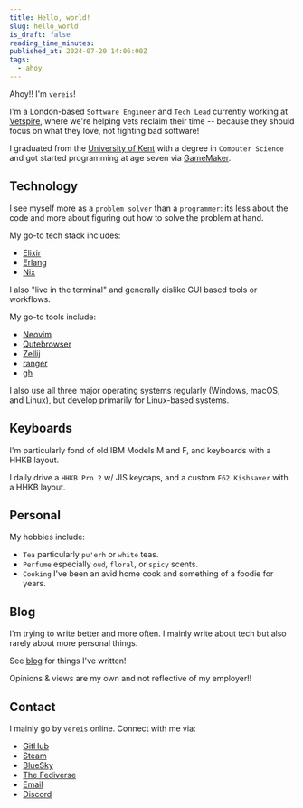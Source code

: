 ```yaml
---
title: Hello, world!
slug: hello_world
is_draft: false
reading_time_minutes:
published_at: 2024-07-20 14:06:00Z
tags:
  - ahoy
---
```


Ahoy!! I'm `vereis`!

I'm a London-based `Software Engineer` and `Tech Lead` currently working at [Vetspire](https://vetspire.com), where we're helping vets reclaim their time -- because they should focus on what they love, not fighting bad software!

I graduated from the [University of Kent](https://kent.ac.uk) with a degree in `Computer Science` and got started programming at age seven via [GameMaker](https://www.yoyogames.com/gamemaker).

## Technology

I see myself more as a `problem solver` than a `programmer`: its less about the code and more about figuring out how to solve the problem at hand.

My go-to tech stack includes:

- [Elixir](https://elixir-lang.org)
- [Erlang](https://erlang.org)
- [Nix](https://nixos.org)

I also "live in the terminal" and generally dislike GUI based tools or workflows.

My go-to tools include:

- [Neovim](https://neovim.io)
- [Qutebrowser](https://qutebrowser.org)
- [Zellij](https://zellij.dev)
- [ranger](https://ranger.github.io)
- [gh](https://cli.github.com)

I also use all three major operating systems regularly (Windows, macOS, and Linux), but develop primarily for Linux-based systems.

## Keyboards

I'm particularly fond of old IBM Models M and F, and keyboards with a HHKB layout.

I daily drive a `HHKB Pro 2` w/ JIS keycaps, and a custom `F62 Kishsaver` with a HHKB layout.

## Personal

My hobbies include:

- `Tea` particularly `pu'erh` or `white` teas.
- `Perfume` especially `oud`, `floral`, or `spicy` scents.
- `Cooking` I've been an avid home cook and something of a foodie for years.

## Blog

I'm trying to write better and more often. I mainly write about tech but also rarely about more personal things.

See [blog](/posts) for things I've written!

Opinions & views are my own and not reflective of my employer!!

## Contact

I mainly go by `vereis` online. Connect with me via:

- [GitHub](https://github.com/vereis)
- [Steam](https://steamcommunity.com/id/vereis)
- [BlueSky](https://bsky.app/profile/vereis.com)
- [The Fediverse](https://genserver.social/vereis)
- [Email](mailto:contact@vereis.com)
- [Discord](discord:@vereis)
